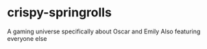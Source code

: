 # crispy-springrolls
A gaming universe specifically about Oscar and Emily
Also featuring everyone else
